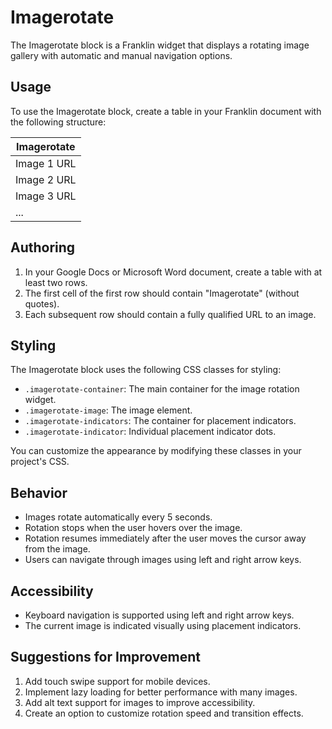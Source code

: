 # Imagerotate

The Imagerotate block is a Franklin widget that displays a rotating image gallery with automatic and manual navigation options.

## Usage

To use the Imagerotate block, create a table in your Franklin document with the following structure:

| Imagerotate |
|-------------|
| Image 1 URL |
| Image 2 URL |
| Image 3 URL |
| ...         |

## Authoring

1. In your Google Docs or Microsoft Word document, create a table with at least two rows.
2. The first cell of the first row should contain "Imagerotate" (without quotes).
3. Each subsequent row should contain a fully qualified URL to an image.

## Styling

The Imagerotate block uses the following CSS classes for styling:

- `.imagerotate-container`: The main container for the image rotation widget.
- `.imagerotate-image`: The image element.
- `.imagerotate-indicators`: The container for placement indicators.
- `.imagerotate-indicator`: Individual placement indicator dots.

You can customize the appearance by modifying these classes in your project's CSS.

## Behavior

- Images rotate automatically every 5 seconds.
- Rotation stops when the user hovers over the image.
- Rotation resumes immediately after the user moves the cursor away from the image.
- Users can navigate through images using left and right arrow keys.

## Accessibility

- Keyboard navigation is supported using left and right arrow keys.
- The current image is indicated visually using placement indicators.

## Suggestions for Improvement

1. Add touch swipe support for mobile devices.
2. Implement lazy loading for better performance with many images.
3. Add alt text support for images to improve accessibility.
4. Create an option to customize rotation speed and transition effects.